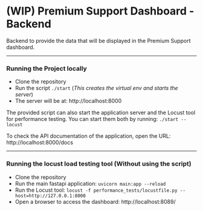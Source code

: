 # (WIP) Premium Support Dashboard - Backend

Backend to provide the data that will be displayed in the Premium Support dashboard.

---

### Running the Project locally

- Clone the repository
- Run the script `./start`
  (_This creates the virtual env and starts the server_)
- The server will be at: http://localhost:8000

The provided script can also start the application server and the Locust tool for performance testing. You can start them both by running: `./start --locust`

To check the API documentation of the application, open the URL: http://localhost:8000/docs

---

### Running the locust load testing tool (Without using the script)

- Clone the repository
- Run the main fastapi application: `uvicorn main:app --reload`
- Run the Locust tool: `locust -f performance_tests/locustfile.py --host=http://127.0.0.1:8000`
- Open a browser to access the dashboard: http://localhost:8089/
